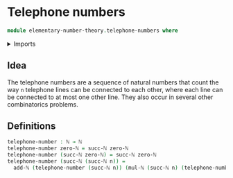 # Telephone numbers

```agda
module elementary-number-theory.telephone-numbers where
```

<details><summary>Imports</summary>
```agda
open import elementary-number-theory.addition-natural-numbers
open import elementary-number-theory.multiplication-natural-numbers
open import elementary-number-theory.natural-numbers
```
</details>

## Idea

The telephone numbers are a sequence of natural numbers that count the way `n` telephone lines can be connected to each other, where each line can be connected to at most one other line. They also occur in several other combinatorics problems.

## Definitions

```agda
telephone-number : ℕ → ℕ
telephone-number zero-ℕ = succ-ℕ zero-ℕ
telephone-number (succ-ℕ zero-ℕ) = succ-ℕ zero-ℕ
telephone-number (succ-ℕ (succ-ℕ n)) =
  add-ℕ (telephone-number (succ-ℕ n)) (mul-ℕ (succ-ℕ n) (telephone-number n))
```
